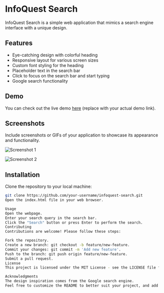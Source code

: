 # InfoQuest Search

InfoQuest Search is a simple web application that mimics a search engine interface with a unique design.

## Features

- Eye-catching design with colorful heading
- Responsive layout for various screen sizes
- Custom font styling for the heading
- Placeholder text in the search bar
- Click to focus on the search bar and start typing
- Google search functionality

## Demo

You can check out the live demo [here](#) (replace with your actual demo link).

## Screenshots

Include screenshots or GIFs of your application to showcase its appearance and functionality.

![Screenshot 1](screenshots/screenshot1.png)

![Screenshot 2](screenshots/screenshot2.png)

## Installation

Clone the repository to your local machine:

```bash
git clone https://github.com/your-username/infoquest-search.git
Open the index.html file in your web browser.

Usage
Open the webpage.
Enter your search query in the search bar.
Click the "Search" button or press Enter to perform the search.
Contributing
Contributions are welcome! Please follow these steps:

Fork the repository.
Create a new branch: git checkout -b feature/new-feature.
Commit your changes: git commit -m 'Add new feature'.
Push to the branch: git push origin feature/new-feature.
Submit a pull request.
License
This project is licensed under the MIT License - see the LICENSE file for details.

Acknowledgments
The design inspiration comes from the Google search engine.
Feel free to customize the README to better suit your project, and add any additional information that you think would be helpful for users or contributor
